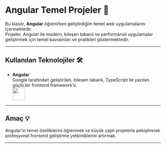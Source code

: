 # Angular Temel Projeler 🚀

Bu klasör, **Angular** öğrenirken geliştirdiğim temel web uygulamalarını içermektedir.  
Projeler, Angular ile modern, bileşen tabanlı ve performanslı uygulamalar geliştirmek için temel kavramları ve pratikleri göstermektedir.

---

## Kullanılan Teknolojiler 🛠️

- **Angular**  
  Google tarafından geliştirilen, bileşen tabanlı, TypeScript ile yazılan güçlü bir frontend framework’ü.  
  <img src="https://cdn.jsdelivr.net/gh/devicons/devicon/icons/angularjs/angularjs-original.svg" width="40" height="40" />
---


## Amaç 💡

Angular’ın temel özelliklerini öğrenmek ve küçük çaplı projelerle pekiştirerek profesyonel frontend geliştirme yetkinliklerini artırmak.

---
